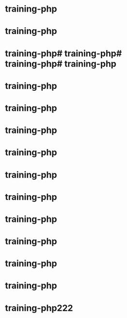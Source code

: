 # training-php
# training-php
# training-php# training-php# training-php# training-php
# training-php

# training-php
# training-php
# training-php
# training-php
# training-php
# training-php
# training-php
# training-php
# training-php
# training-php222
